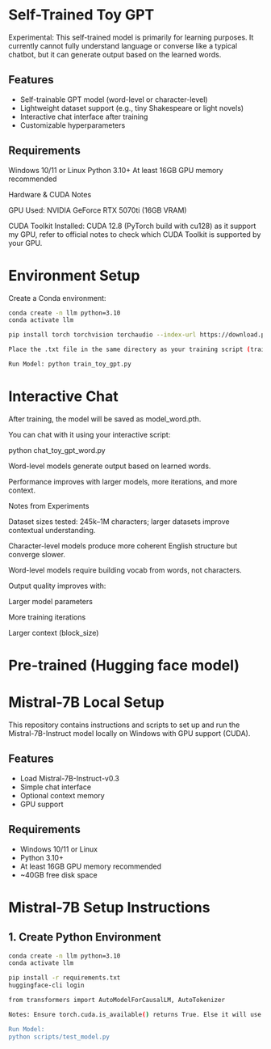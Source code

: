 # Self-Trained Toy GPT

Experimental: This self-trained model is primarily for learning purposes. It currently cannot fully understand language or converse like a typical chatbot, but it can generate output based on the learned words.

## Features
- Self-trainable GPT model (word-level or character-level)
- Lightweight dataset support (e.g., tiny Shakespeare or light novels)
- Interactive chat interface after training
- Customizable hyperparameters

## Requirements
Windows 10/11 or Linux
Python 3.10+
At least 16GB GPU memory recommended

Hardware & CUDA Notes

GPU Used: NVIDIA GeForce RTX 5070ti (16GB VRAM)

CUDA Toolkit Installed: CUDA 12.8 (PyTorch build with cu128) as it support my GPU, refer to official notes to check which CUDA Toolkit is supported by your GPU.

# Environment Setup

Create a Conda environment:
```bash
conda create -n llm python=3.10
conda activate llm

pip install torch torchvision torchaudio --index-url https://download.pytorch.org/whl/cu128

Place the .txt file in the same directory as your training script (train_toy_gpt.py).

Run Model: python train_toy_gpt.py

```

# Interactive Chat

After training, the model will be saved as model_word.pth.

You can chat with it using your interactive script:

python chat_toy_gpt_word.py


Word-level models generate output based on learned words.

Performance improves with larger models, more iterations, and more context.

Notes from Experiments

Dataset sizes tested: 245k–1M characters; larger datasets improve contextual understanding.

Character-level models produce more coherent English structure but converge slower.

Word-level models require building vocab from words, not characters.

Output quality improves with:

Larger model parameters

More training iterations

Larger context (block_size)

# Pre-trained (Hugging face model)

# Mistral-7B Local Setup

This repository contains instructions and scripts to set up and run the Mistral-7B-Instruct model locally on Windows with GPU support (CUDA).

## Features
- Load Mistral-7B-Instruct-v0.3
- Simple chat interface
- Optional context memory
- GPU support

## Requirements
- Windows 10/11 or Linux
- Python 3.10+
- At least 16GB GPU memory recommended
- ~40GB free disk space

# Mistral-7B Setup Instructions

## 1. Create Python Environment
```bash
conda create -n llm python=3.10
conda activate llm

pip install -r requirements.txt
huggingface-cli login

from transformers import AutoModelForCausalLM, AutoTokenizer

Notes: Ensure torch.cuda.is_available() returns True. Else it will use CPU and won't be fast to response.

Run Model:
python scripts/test_model.py
```




